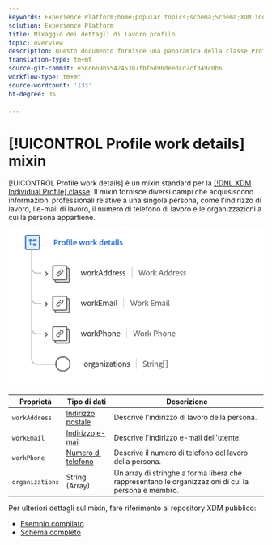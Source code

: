 ```yaml
---
keywords: Experience Platform;home;popular topics;schema;Schema;XDM;individual profile;fields;schemas;Schemas;Schema design;mixin;mixins;work details;profile work;
solution: Experience Platform
title: Mixaggio dei dettagli di lavoro profilo
topic: overview
description: Questo documento fornisce una panoramica della classe Profilo singolo XDM.
translation-type: tm+mt
source-git-commit: e58c669b5542453b7fbf6d90deedcd2cf349c0b6
workflow-type: tm+mt
source-wordcount: '133'
ht-degree: 3%

---
```



# [!UICONTROL Profile work details] mixin

[!UICONTROL Profile work details] è un mixin standard per la [[!DNL XDM Individual Profile] classe](../../classes/individual-profile.md). Il mixin fornisce diversi campi che acquisiscono informazioni professionali relative a una singola persona, come l&#39;indirizzo di lavoro, l&#39;e-mail di lavoro, il numero di telefono di lavoro e le organizzazioni a cui la persona appartiene.

<img src="../../images/mixins/profile-work-details.png" width="550" /><br />

| Proprietà | Tipo di dati | Descrizione |
| --- | --- | --- |
| `workAddress` | [Indirizzo postale](../../data-types/postal-address.md) | Descrive l&#39;indirizzo di lavoro della persona. |
| `workEmail` | [Indirizzo e-mail](../../data-types/email-address.md) | Descrive l&#39;indirizzo e-mail dell&#39;utente. |
| `workPhone` | [Numero di telefono](../../data-types/phone-number.md) | Descrive il numero di telefono del lavoro della persona. |
| `organizations` | String (Array) | Un array di stringhe a forma libera che rappresentano le organizzazioni di cui la persona è membro. |

Per ulteriori dettagli sul mixin, fare riferimento al repository XDM pubblico:

* [Esempio compilato](https://github.com/adobe/xdm/blob/master/components/mixins/profile/profile-work-details.example.1.json)
* [Schema completo](https://github.com/adobe/xdm/blob/master/components/mixins/profile/profile-work-details.schema.json)